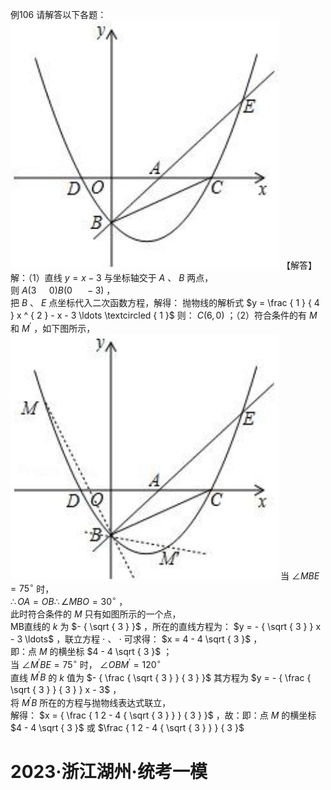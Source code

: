 例106 请解答以下各题：
![](<../../qs_image_DB/专题3-2_一网打尽14类·二次函数的存在性问题（解析版）_/93cf3d6e1ace40b4cc1af51e6b6d5fdcb81f6cebe69474d7abb095dbfd4d5fec.jpg>)
【解答】解：（1）直线 $y = x - 3$ 与坐标轴交于 $A$ 、 $B$ 两点，  
则 $A ( 3 \quad \ 0 ) B ( 0 \quad \ - 3 )$ ，  
把 $B$ 、 $E$ 点坐标代入二次函数方程，解得：
抛物线的解析式 $y = \frac { 1 } { 4 } x ^ { 2 } - x - 3 \ldots \textcircled { 1 }$ 则： $C ( 6 , 0 )$ ；（2）符合条件的有 $M$ 和 $M ^ { \prime }$ ，如下图所示，
![](<../../qs_image_DB/专题3-2_一网打尽14类·二次函数的存在性问题（解析版）_/871a58717acf74c2a7565f4aa356c754234523c87f089bcf52d4686fd4eeb42b.jpg>)
当 $\angle M B E = 7 5 ^ { \circ }$ 时，  
$\therefore O A = O B \therefore \angle M B O = 3 0 ^ { \circ }$ ，  
此时符合条件的 $M$ 只有如图所示的一个点，  
MB直线的 $k$ 为 $- { \sqrt { 3 } }$ ，所在的直线方程为： $y = - { \sqrt { 3 } } x - 3 \ldots$ ，联立方程 $\cdot$ 、 $\cdot$ 可求得： $x = 4 - 4 \sqrt { 3 }$ ，  
即：点 $M$ 的横坐标 $4 - 4 \sqrt { 3 }$ ；  
当 $\angle M ^ { \prime } B E = 7 5 ^ { \circ }$ 时， $\angle O B M ^ { \prime } = 1 2 0 ^ { \circ }$   
直线 $M ^ { \prime } B$ 的 $k$ 值为 $- { \frac { \sqrt { 3 } } { 3 } }$ 其方程为 $y = - { \frac { \sqrt { 3 } } { 3 } } x - 3$ ，  
将 $M ^ { \prime } B$ 所在的方程与抛物线表达式联立，  
解得： $x = { \frac { 1 2 - 4 { \sqrt { 3 } } } { 3 } }$ ，故：即：点 $M$ 的横坐标 $4 - 4 \sqrt { 3 }$ 或 $\frac { 1 2 - 4 { \sqrt { 3 } } } { 3 }$
# 2023·浙江湖州·统考一模

